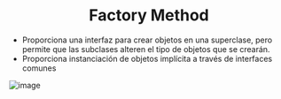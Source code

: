 # <center> Factory Method </center>
- Proporciona una interfaz para crear objetos en una superclase, pero permite que las subclases alteren el tipo de objetos que se crearán. 
- Proporciona instanciación de objetos implícita a través de interfaces comunes

![image](https://user-images.githubusercontent.com/31529014/200987707-d3d6d591-9d30-461b-bf3a-45a0b6913232.png)